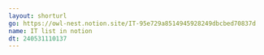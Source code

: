 ```yaml
---
layout: shorturl
go: https://owl-nest.notion.site/IT-95e729a8514945928249dbcbed70837d
name: IT list in notion
dt: 240531110137
---
```

